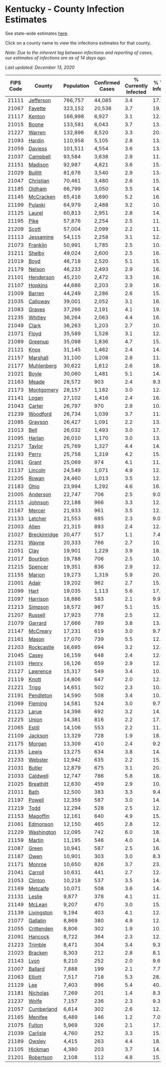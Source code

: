 # Kentucky - County Infection Estimates

See state-wide estimates [here](/infections/us-ky).

Click on a county name to view the infections estimates for that county.

*Note: Due to the inherent lag between infections and reporting of cases, our estimates of infections are as of 14 days ago.*

*Last updated: December 13, 2020*

|   FIPS Code |                       County |   Population |   Confirmed Cases |   % Currently Infected |   % Total Infected |
|-------------|------------------------------|--------------|-------------------|------------------------|--------------------|
|       21111 |       [Jefferson](jefferson) |      766,757 |            44,085 |                    3.4 |               17.9 |
|       21067 |           [Fayette](fayette) |      323,152 |            20,536 |                    3.7 |               19.3 |
|       21117 |             [Kenton](kenton) |      166,998 |             6,927 |                    3.1 |               12.9 |
|       21015 |               [Boone](boone) |      133,581 |             6,043 |                    3.7 |               13.8 |
|       21227 |             [Warren](warren) |      132,896 |             8,520 |                    3.3 |               20.6 |
|       21093 |             [Hardin](hardin) |      110,958 |             5,105 |                    2.8 |               13.7 |
|       21059 |           [Daviess](daviess) |      101,511 |             4,554 |                    3.6 |               13.9 |
|       21037 |         [Campbell](campbell) |       93,584 |             3,638 |                    2.9 |               11.8 |
|       21151 |           [Madison](madison) |       92,987 |             4,821 |                    3.6 |               15.6 |
|       21029 |           [Bullitt](bullitt) |       81,676 |             3,540 |                    2.9 |               13.0 |
|       21047 |       [Christian](christian) |       70,461 |             3,480 |                    2.6 |               15.1 |
|       21185 |             [Oldham](oldham) |       66,799 |             3,050 |                    3.5 |               14.2 |
|       21145 |       [McCracken](mccracken) |       65,418 |             3,690 |                    5.2 |               16.9 |
|       21199 |           [Pulaski](pulaski) |       64,979 |             2,488 |                    3.2 |               10.5 |
|       21125 |             [Laurel](laurel) |       60,813 |             2,951 |                    2.8 |               14.5 |
|       21195 |                 [Pike](pike) |       57,876 |             2,254 |                    2.5 |               11.5 |
|       21209 |               [Scott](scott) |       57,004 |             2,099 |                    2.2 |               11.3 |
|       21113 |       [Jessamine](jessamine) |       54,115 |             2,258 |                    3.1 |               12.6 |
|       21073 |         [Franklin](franklin) |       50,991 |             1,785 |                    2.5 |               10.6 |
|       21211 |             [Shelby](shelby) |       49,024 |             2,600 |                    2.5 |               16.4 |
|       21019 |                 [Boyd](boyd) |       46,718 |             2,520 |                    5.1 |               15.3 |
|       21179 |             [Nelson](nelson) |       46,233 |             2,493 |                    2.9 |               16.1 |
|       21101 |       [Henderson](henderson) |       45,210 |             2,472 |                    3.3 |               16.8 |
|       21107 |           [Hopkins](hopkins) |       44,686 |             2,203 |                    2.9 |               16.0 |
|       21009 |             [Barren](barren) |       44,249 |             2,286 |                    2.6 |               15.7 |
|       21035 |         [Calloway](calloway) |       39,001 |             2,052 |                    3.1 |               16.1 |
|       21083 |             [Graves](graves) |       37,266 |             2,191 |                    4.1 |               19.0 |
|       21235 |           [Whitley](whitley) |       36,264 |             2,063 |                    4.4 |               16.2 |
|       21049 |               [Clark](clark) |       36,263 |             1,203 |                    2.7 |               10.1 |
|       21071 |               [Floyd](floyd) |       35,589 |             1,528 |                    3.1 |               12.5 |
|       21089 |           [Greenup](greenup) |       35,098 |             1,836 |                    4.7 |               15.4 |
|       21121 |                 [Knox](knox) |       31,145 |             1,462 |                    2.4 |               14.0 |
|       21157 |         [Marshall](marshall) |       31,100 |             1,208 |                    2.8 |               11.7 |
|       21177 |     [Muhlenberg](muhlenberg) |       30,622 |             1,612 |                    2.6 |               18.8 |
|       21021 |               [Boyle](boyle) |       30,060 |             1,481 |                    5.1 |               14.0 |
|       21163 |               [Meade](meade) |       28,572 |               903 |                    2.4 |                9.3 |
|       21173 |     [Montgomery](montgomery) |       28,157 |             1,182 |                    3.0 |               12.5 |
|       21141 |               [Logan](logan) |       27,102 |             1,416 |                    2.4 |               16.1 |
|       21043 |             [Carter](carter) |       26,797 |               970 |                    2.9 |               10.6 |
|       21239 |         [Woodford](woodford) |       26,734 |             1,039 |                    3.7 |               11.9 |
|       21085 |           [Grayson](grayson) |       26,427 |             1,091 |                    2.2 |               13.2 |
|       21013 |                 [Bell](bell) |       26,032 |             1,493 |                    3.0 |               17.3 |
|       21095 |             [Harlan](harlan) |       26,010 |             1,170 |                    3.0 |               13.1 |
|       21217 |             [Taylor](taylor) |       25,769 |             1,327 |                    4.4 |               14.7 |
|       21193 |               [Perry](perry) |       25,758 |             1,319 |                    4.2 |               15.2 |
|       21081 |               [Grant](grant) |       25,069 |               974 |                    4.1 |               11.5 |
|       21137 |           [Lincoln](lincoln) |       24,549 |             1,071 |                    4.9 |               12.5 |
|       21205 |               [Rowan](rowan) |       24,460 |             1,013 |                    3.5 |               12.2 |
|       21183 |                 [Ohio](ohio) |       23,994 |             1,292 |                    4.6 |               16.9 |
|       21005 |         [Anderson](anderson) |       22,747 |               706 |                    2.5 |                9.0 |
|       21115 |           [Johnson](johnson) |       22,188 |               966 |                    3.3 |               12.9 |
|       21167 |             [Mercer](mercer) |       21,933 |               961 |                    3.5 |               12.5 |
|       21133 |           [Letcher](letcher) |       21,553 |               685 |                    2.3 |                9.0 |
|       21003 |               [Allen](allen) |       21,315 |               893 |                    2.4 |               12.6 |
|       21027 | [Breckinridge](breckinridge) |       20,477 |               517 |                    1.1 |                7.4 |
|       21231 |               [Wayne](wayne) |       20,333 |               766 |                    2.7 |               10.1 |
|       21051 |                 [Clay](clay) |       19,901 |             1,229 |                    3.9 |               18.5 |
|       21017 |           [Bourbon](bourbon) |       19,788 |               706 |                    2.5 |               10.5 |
|       21215 |           [Spencer](spencer) |       19,351 |               836 |                    2.9 |               12.5 |
|       21155 |             [Marion](marion) |       19,273 |             1,319 |                    5.9 |               20.5 |
|       21001 |               [Adair](adair) |       19,202 |               962 |                    2.7 |               15.6 |
|       21099 |                 [Hart](hart) |       19,035 |             1,113 |                    5.6 |               17.1 |
|       21097 |         [Harrison](harrison) |       18,886 |               583 |                    2.1 |                9.9 |
|       21213 |           [Simpson](simpson) |       18,572 |               967 |                    5.1 |               15.6 |
|       21207 |           [Russell](russell) |       17,923 |               778 |                    2.5 |               12.2 |
|       21079 |           [Garrard](garrard) |       17,666 |               789 |                    3.8 |               13.3 |
|       21147 |         [McCreary](mccreary) |       17,231 |               619 |                    3.0 |                9.7 |
|       21161 |               [Mason](mason) |       17,070 |               739 |                    5.5 |               12.3 |
|       21203 |     [Rockcastle](rockcastle) |       16,695 |               694 |                    3.2 |               12.4 |
|       21045 |               [Casey](casey) |       16,159 |               648 |                    2.4 |               12.0 |
|       21103 |               [Henry](henry) |       16,126 |               659 |                    2.9 |               12.1 |
|       21127 |         [Lawrence](lawrence) |       15,317 |               549 |                    3.4 |               10.5 |
|       21119 |               [Knott](knott) |       14,806 |               647 |                    2.0 |               12.8 |
|       21221 |               [Trigg](trigg) |       14,651 |               502 |                    2.3 |               10.4 |
|       21191 |       [Pendleton](pendleton) |       14,590 |               508 |                    3.4 |               10.4 |
|       21069 |           [Fleming](fleming) |       14,581 |               524 |                    3.0 |                9.7 |
|       21123 |               [Larue](larue) |       14,398 |               692 |                    3.2 |               14.5 |
|       21225 |               [Union](union) |       14,381 |               816 |                    2.2 |               17.1 |
|       21065 |             [Estill](estill) |       14,106 |               553 |                    2.2 |               11.4 |
|       21109 |           [Jackson](jackson) |       13,329 |               728 |                    1.9 |               18.5 |
|       21175 |             [Morgan](morgan) |       13,309 |               410 |                    2.4 |                9.2 |
|       21135 |               [Lewis](lewis) |       13,275 |               634 |                    3.8 |               14.7 |
|       21233 |           [Webster](webster) |       12,942 |               635 |                    2.2 |               15.3 |
|       21031 |             [Butler](butler) |       12,879 |               675 |                    3.1 |               20.0 |
|       21033 |         [Caldwell](caldwell) |       12,747 |               786 |                    5.8 |               18.4 |
|       21025 |       [Breathitt](breathitt) |       12,630 |               459 |                    2.9 |               10.7 |
|       21011 |                 [Bath](bath) |       12,500 |               383 |                    3.3 |                9.4 |
|       21197 |             [Powell](powell) |       12,359 |               587 |                    3.0 |               14.1 |
|       21219 |                 [Todd](todd) |       12,294 |               528 |                    2.5 |               12.9 |
|       21153 |         [Magoffin](magoffin) |       12,161 |               640 |                    4.9 |               15.3 |
|       21061 |         [Edmonson](edmonson) |       12,150 |               465 |                    2.8 |               12.3 |
|       21229 |     [Washington](washington) |       12,095 |               742 |                    6.0 |               18.2 |
|       21159 |             [Martin](martin) |       11,195 |               546 |                    4.0 |               14.6 |
|       21087 |               [Green](green) |       10,941 |               587 |                    2.5 |               16.1 |
|       21187 |                 [Owen](owen) |       10,901 |               303 |                    3.0 |                8.3 |
|       21171 |             [Monroe](monroe) |       10,650 |               826 |                    3.7 |               23.2 |
|       21041 |           [Carroll](carroll) |       10,631 |               441 |                    2.7 |               12.6 |
|       21053 |           [Clinton](clinton) |       10,218 |               537 |                    3.5 |               14.6 |
|       21169 |         [Metcalfe](metcalfe) |       10,071 |               508 |                    3.6 |               14.6 |
|       21131 |             [Leslie](leslie) |        9,877 |               378 |                    4.1 |               11.2 |
|       21149 |             [McLean](mclean) |        9,207 |               470 |                    3.0 |               15.5 |
|       21139 |     [Livingston](livingston) |        9,194 |               403 |                    4.1 |               12.9 |
|       21077 |         [Gallatin](gallatin) |        8,869 |               380 |                    4.9 |               12.1 |
|       21055 |     [Crittenden](crittenden) |        8,806 |               302 |                    1.9 |               10.2 |
|       21091 |           [Hancock](hancock) |        8,722 |               364 |                    2.3 |               12.7 |
|       21223 |           [Trimble](trimble) |        8,471 |               304 |                    3.4 |                9.3 |
|       21023 |           [Bracken](bracken) |        8,303 |               212 |                    2.8 |                8.1 |
|       21143 |                 [Lyon](lyon) |        8,210 |               252 |                    2.0 |                9.6 |
|       21007 |           [Ballard](ballard) |        7,888 |               199 |                    2.1 |                7.7 |
|       21063 |           [Elliott](elliott) |        7,517 |               718 |                    5.3 |               28.4 |
|       21129 |                   [Lee](lee) |        7,403 |               996 |                    5.4 |               40.4 |
|       21181 |         [Nicholas](nicholas) |        7,269 |               201 |                    1.4 |                8.3 |
|       21237 |               [Wolfe](wolfe) |        7,157 |               236 |                    2.3 |                9.3 |
|       21057 |     [Cumberland](cumberland) |        6,614 |               302 |                    2.6 |               12.9 |
|       21165 |           [Menifee](menifee) |        6,489 |               146 |                    1.2 |                7.0 |
|       21075 |             [Fulton](fulton) |        5,969 |               326 |                    2.1 |               17.2 |
|       21039 |         [Carlisle](carlisle) |        4,760 |               252 |                    3.3 |               15.6 |
|       21189 |             [Owsley](owsley) |        4,415 |               263 |                    4.4 |               18.5 |
|       21105 |           [Hickman](hickman) |        4,380 |               203 |                    3.7 |               14.7 |
|       21201 |       [Robertson](robertson) |        2,108 |               112 |                    4.8 |               15.5 |